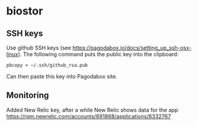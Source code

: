 # biostor


## SSH keys

Use github SSH keys (see https://pagodabox.io/docs/setting_up_ssh-osx-linux). The following command puts the public key into the clipboard:

    pbcopy < ~/.ssh/github_rsa.pub

Can then paste this key into Pagodabox site.

## Monitoring

Added New Relic key, after a while New Relic shows data for the app https://rpm.newrelic.com/accounts/691868/applications/8332767